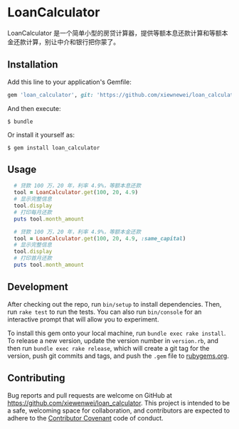 # LoanCalculator

LoanCalculator 是一个简单小型的房贷计算器，提供等额本息还款计算和等额本金还款计算，别让中介和银行把你蒙了。

## Installation

Add this line to your application's Gemfile:

```ruby
gem 'loan_calculator', git: 'https://github.com/xiewnewei/loan_calculator.git'
```

And then execute:

    $ bundle

Or install it yourself as:

    $ gem install loan_calculator

## Usage

```ruby
  # 贷款 100 万，20 年，利率 4.9%，等额本息还款
  tool = LoanCalculator.get(100, 20, 4.9)
  # 显示完整信息
  tool.display
  # 打印每月还款
  puts tool.month_amount

  # 贷款 100 万，20 年，利率 4.9%，等额本金还款
  tool = LoanCalculator.get(100, 20, 4.9, :same_capital)
  # 显示完整信息
  tool.display
  # 打印首月还款
  puts tool.month_amount
```

## Development

After checking out the repo, run `bin/setup` to install dependencies. Then, run `rake test` to run the tests. You can also run `bin/console` for an interactive prompt that will allow you to experiment.

To install this gem onto your local machine, run `bundle exec rake install`. To release a new version, update the version number in `version.rb`, and then run `bundle exec rake release`, which will create a git tag for the version, push git commits and tags, and push the `.gem` file to [rubygems.org](https://rubygems.org).

## Contributing

Bug reports and pull requests are welcome on GitHub at https://github.com/xiewenwei/loan_calculator. This project is intended to be a safe, welcoming space for collaboration, and contributors are expected to adhere to the [Contributor Covenant](http://contributor-covenant.org) code of conduct.

